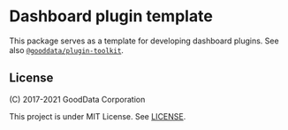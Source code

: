 # Dashboard plugin template

This package serves as a template for developing dashboard plugins. See also [`@gooddata/plugin-toolkit`](https://github.com/gooddata/gooddata-ui-sdk/blob/master/tools/plugin-toolkit).

## License

(C) 2017-2021 GoodData Corporation

This project is under MIT License. See [LICENSE](https://github.com/gooddata/gooddata-ui-sdk/blob/master/tools/dashboard-plugin-template/LICENSE).
